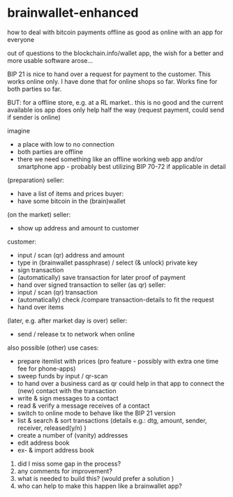 brainwallet-enhanced
====================

how to deal with bitcoin payments offline as good as online with an app for everyone


out of questions to the blockchain.info/wallet app, the wish for a better and more usable software arose...


BIP 21 is nice to hand over a request for payment to the customer. This works online only.
I have done that for online shops so far. Works fine for both parties so far.

BUT: for a offline store, e.g. at a RL market.. this is no good and the current available ios app does only help half the way (request payment, could send if sender is online)

imagine
* a place with low to no connection
* both parties are offline
* there we need something like an offline working web app and/or smartphone app - probably best utilizing BIP 70-72 if applicable in detail

(preparation)
seller:
* have a list of items and prices
buyer:
* have some bitcoin in the (brain)wallet

(on the market)
seller:
* show up address and amount to customer

customer:
* input / scan (qr) address and amount 
* type in (brainwallet passphrase) / select (& unlock) private key
* sign transaction
* (automatically) save transaction for later proof of payment
* hand over signed transaction to seller (as qr)
seller:
* input / scan (qr) transaction
* (automatically) check /compare transaction-details to fit the request
* hand over items

(later, e.g. after market day is over)
seller:
* send / release tx to network when online

also possible (other) use cases:
* prepare itemlist with prices (pro feature - possibly with extra one time fee for phone-apps)
* sweep funds by input / qr-scan
* to hand over a business card as qr could help in that app to connect the (new) contact with the transaction
* write & sign messages to a contact
* read & verify a message receives of a contact
* switch to online mode to behave like the BIP 21 version
* list & search & sort transactions (details e.g.: dtg, amount, sender, receiver, released(y/n) )
* create a number of (vanity) addresses
* edit address book
* ex- & import address book

1. did I miss some gap in the process?
2. any comments for improvement?
3. what is needed to build this? (would prefer a solution  )
4. who can help to make this happen like a brainwallet app?
